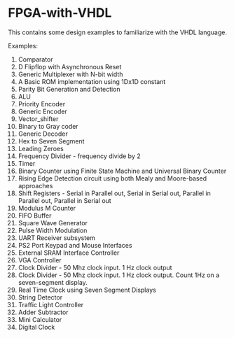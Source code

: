 # FPGA-with-VHDL
This contains some design examples to familiarize with the VHDL language.

Examples:
1. Comparator
2.  D Flipflop with Asynchronous Reset
3. Generic Multiplexer with N-bit width
4. A Basic ROM implementation using 1Dx1D constant
5. Parity Bit Generation and Detection
6. ALU
7. Priority Encoder
8. Generic Encoder
9. Vector_shifter
10. Binary to Gray coder
11. Generic Decoder
12. Hex to Seven Segment
13. Leading Zeroes
14. Frequency Divider - frequency divide by 2
15. Timer
16. Binary Counter using Finite State Machine and Universal Binary Counter
17. Rising Edge Detection circuit using both Mealy and Moore-based approaches
18. Shift Registers - Serial in Parallel out, Serial in Serial out, Parallel in Parallel out, Parallel in Serial out
19. Modulus M Counter
20. FIFO Buffer
21. Square Wave Generator
22. Pulse Width Modulation
23. UART Receiver subsystem
24. PS2 Port Keypad and Mouse Interfaces
25. External SRAM Interface Controller
26. VGA Controller
27. Clock Divider - 50 Mhz clock input. 1 Hz clock output
28. Clock Divider - 50 Mhz clock input. 1 Hz clock output. Count 1Hz on a seven-segment display.
29. Real Time Clock using Seven Segment Displays
30. String Detector
31. Traffic Light Controller
32. Adder Subtractor
33. Mini Calculator
34. Digital Clock
